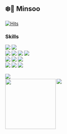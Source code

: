 ## ❄️🐧 Minsoo

[![Hits](https://hits.seeyoufarm.com/api/count/incr/badge.svg?url=https%3A%2F%2Fgithub.com%2Fals95%2Fhit-counter&count_bg=%23000000&title_bg=%23555555&icon=github.svg&icon_color=%23E7E7E7&title=hits&edge_flat=false)](https://hits.seeyoufarm.com)

### Skills
<div>
  <img src="https://img.shields.io/badge/Python-3776AB?style=for-the-badge&logo=Python&logoColor=white">
  <img src="https://img.shields.io/badge/java-007396?style=for-the-badge&logo=java&logoColor=white">
</div>
<div>
  <img src="https://img.shields.io/badge/FastAPI-009688?style=for-the-badge&logo=FastAPI&logoColor=white">
  <img src="https://img.shields.io/badge/Spring Boot-6DB33F?style=for-the-badge&logo=Spring Boot&logoColor=white">
  <img src="https://img.shields.io/badge/Pytest-0A9EDC?style=for-the-badge&logo=Pytest&logoColor=white">
  <img src="https://img.shields.io/badge/JUnit5-25A162?style=for-the-badge&logo=JUnit5&logoColor=white">  
</div>
<div>
  <img src="https://img.shields.io/badge/Amazon AWS-232F3E?style=for-the-badge&logo=Amazon AWS&logoColor=white">
  <img src="https://img.shields.io/badge/PostgreSQL-4169E1?style=for-the-badge&logo=PostgreSQL&logoColor=white">
  <img src="https://img.shields.io/badge/Redis-DC382D?style=for-the-badge&logo=Redis&logoColor=white">
</div>
<div>
  <img src="https://img.shields.io/badge/GitHub Actions-2088FF?style=for-the-badge&logo=GitHub Actions&logoColor=white">
  <img src="https://img.shields.io/badge/Travis CI-3EAAAF?style=for-the-badge&logo=Travis CI&logoColor=white">
  <img src="https://img.shields.io/badge/Codecov-F01F7A?style=for-the-badge&logo=Codecov&logoColor=white">
</div>

<br>
<div>
  <img src="https://streak-stats.demolab.com?user=als95&theme=dark&hide_border=true" />
</div>
<div>
  <img height="160" align="left" src="https://github-readme-stats.vercel.app/api?username=als95&count_private=true&show=reviews&include_all_commits=true&show_icons=true&theme=dark&hide_border=true" />
  <img src="https://github-readme-stats.vercel.app/api/top-langs/?username=als95&layout=compact&theme=dark&hide_border=true" />
</div>

